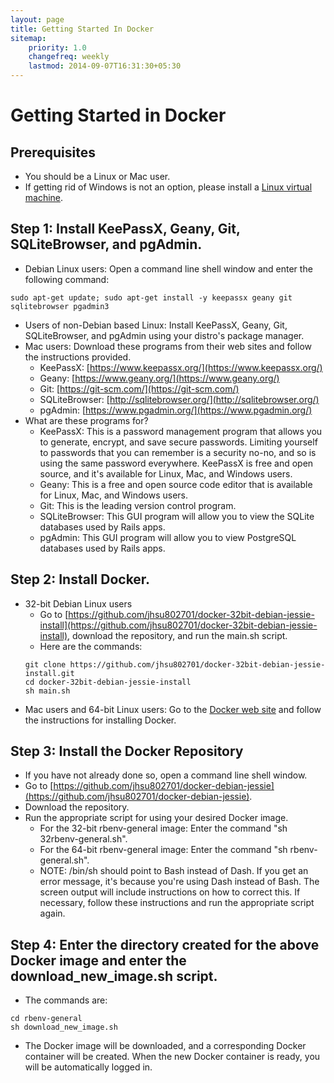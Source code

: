 ```yaml
---
layout: page
title: Getting Started In Docker
sitemap:
    priority: 1.0
    changefreq: weekly
    lastmod: 2014-09-07T16:31:30+05:30
---
```

# Getting Started in Docker

## Prerequisites
* You should be a Linux or Mac user.
* If getting rid of Windows is not an option, please install a [Linux virtual machine](windows.html).

## Step 1: Install KeePassX, Geany, Git, SQLiteBrowser, and pgAdmin.
* Debian Linux users: Open a command line shell window and enter the following command:
```
sudo apt-get update; sudo apt-get install -y keepassx geany git sqlitebrowser pgadmin3
```
* Users of non-Debian based Linux: Install KeePassX, Geany, Git, SQLiteBrowser, and pgAdmin using your distro's package manager.
* Mac users: Download these programs from their web sites and follow the instructions provided.
  * KeePassX: [https://www.keepassx.org/](https://www.keepassx.org/)
  * Geany: [https://www.geany.org/](https://www.geany.org/)
  * Git: [https://git-scm.com/](https://git-scm.com/)
  * SQLiteBrowser: [http://sqlitebrowser.org/](http://sqlitebrowser.org/)
  * pgAdmin: [https://www.pgadmin.org/](https://www.pgadmin.org/)
* What are these programs for?
  * KeePassX: This is a password management program that allows you to generate, encrypt, and save secure passwords.  Limiting yourself to passwords that you can remember is a security no-no, and so is using the same password everywhere.  KeePassX is free and open source, and it's available for Linux, Mac, and Windows users.
  * Geany: This is a free and open source code editor that is available for Linux, Mac, and Windows users.
  * Git: This is the leading version control program.
  * SQLiteBrowser: This GUI program will allow you to view the SQLite databases used by Rails apps.
  * pgAdmin: This GUI program will allow you to view PostgreSQL databases used by Rails apps.

## Step 2: Install Docker.
* 32-bit Debian Linux users
  * Go to [https://github.com/jhsu802701/docker-32bit-debian-jessie-install](https://github.com/jhsu802701/docker-32bit-debian-jessie-install), download the repository, and run the main.sh script.
  * Here are the commands:
  ```
  git clone https://github.com/jhsu802701/docker-32bit-debian-jessie-install.git
  cd docker-32bit-debian-jessie-install
  sh main.sh
  ```
* Mac users and 64-bit Linux users: Go to the [Docker web site](https://www.docker.com/) and follow the instructions for installing Docker.

## Step 3: Install the Docker Repository
* If you have not already done so, open a command line shell window.
* Go to [https://github.com/jhsu802701/docker-debian-jessie](https://github.com/jhsu802701/docker-debian-jessie).
* Download the repository.
* Run the appropriate script for using your desired Docker image.  
  * For the 32-bit rbenv-general image: Enter the command "sh 32rbenv-general.sh".
  * For the 64-bit rbenv-general image: Enter the command "sh rbenv-general.sh".
  * NOTE: /bin/sh should point to Bash instead of Dash.  If you get an error message, it's because you're using Dash instead of Bash.  The screen output will include instructions on how to correct this.  If necessary, follow these instructions and run the appropriate script again.

## Step 4: Enter the directory created for the above Docker image and enter the download_new_image.sh script.
* The commands are:
```
cd rbenv-general
sh download_new_image.sh
```
* The Docker image will be downloaded, and a corresponding Docker container will be created.  When the new Docker container is ready, you will be automatically logged in.
